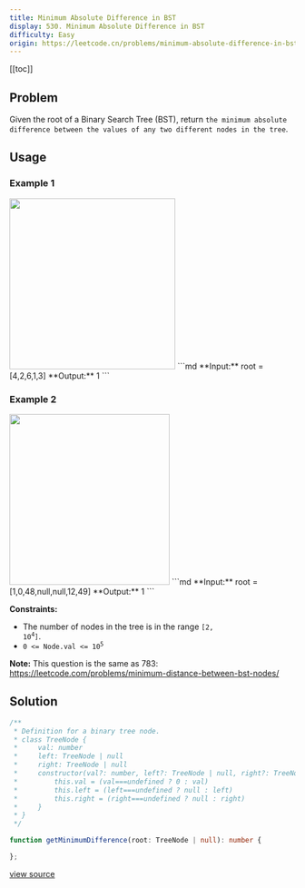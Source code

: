 ```yaml
---
title: Minimum Absolute Difference in BST
display: 530. Minimum Absolute Difference in BST
difficulty: Easy
origin: https://leetcode.cn/problems/minimum-absolute-difference-in-bst
---
```


[[toc]]

## Problem

Given the root of a Binary Search Tree (BST), return `the minimum absolute difference between the values of any two different nodes in the tree`.

## Usage

### Example 1

<img alt="" src="https://assets.leetcode.com/uploads/2021/02/05/bst1.jpg" style="width: 292px; height: 301px;" />
```md
**Input:** root = [4,2,6,1,3]
**Output:** 1
```

### Example 2

<img alt="" src="https://assets.leetcode.com/uploads/2021/02/05/bst2.jpg" style="width: 282px; height: 301px;" />
```md
**Input:** root = [1,0,48,null,null,12,49]
**Output:** 1
```

**Constraints:**

- The number of nodes in the tree is in the range <code>[2, 10<sup>4</sup>]</code>.
- <code>0 &lt;= Node.val &lt;= 10<sup>5</sup></code>

**Note:** This question is the same as 783: <a href="https://leetcode.com/problems/minimum-distance-between-bst-nodes/" target="_blank">https://leetcode.com/problems/minimum-distance-between-bst-nodes/</a>

## Solution

```ts
/**
 * Definition for a binary tree node.
 * class TreeNode {
 *     val: number
 *     left: TreeNode | null
 *     right: TreeNode | null
 *     constructor(val?: number, left?: TreeNode | null, right?: TreeNode | null) {
 *         this.val = (val===undefined ? 0 : val)
 *         this.left = (left===undefined ? null : left)
 *         this.right = (right===undefined ? null : right)
 *     }
 * }
 */

function getMinimumDifference(root: TreeNode | null): number {

};
```

[view source](https://leetcode.cn/problems/minimum-absolute-difference-in-bst)
